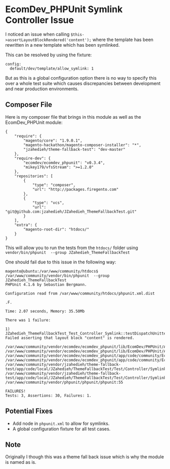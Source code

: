 # EcomDev_PHPUnit Symlink Controller Issue

I noticed an issue when calling `$this->assertLayoutBlockRendered('content');` 
where the template has been rewritten in a new template which has been symlinked.

This can be resolved by using the fixture:

    config:
      default/dev/template/allow_symlink: 1
      
But as this is a global configuration option there is no way to specify this over a whole test suite
 which causes discrepancies between development and near production environments.


## Composer File

Here is my composer file that brings in this module as well as the EcomDev_PHPUnit module:

    {
        "require": {
            "magento/core": "1.9.0.1",
            "magento-hackathon/magento-composer-installer": "*",
            "jzahedieh/theme-fallback-test": "dev-master"
        },
        "require-dev": {
            "ecomdev/ecomdev_phpunit": "v0.3.4",
            "mikey179/vfsStream": ">=1.2.0"
        },
        "repositories": [
            {
                "type": "composer",
                "url": "http://packages.firegento.com"
            },
            {
                "type": "vcs",
                "url": "git@github.com:jzahedieh/JZahedieh_ThemeFallbackTest.git"
            }
        ],
        "extra": {
            "magento-root-dir": "htdocs/"
        }
    }
    
This will allow you to run the tests from the `htdocs/` folder using `vendor/bin/phpunit  --group JZahedieh_ThemeFallbackTest`

One should fail due to this issue in the following way:

    magento@ubuntu:/var/www/community/htdocs$ /var/www/community/vendor/bin/phpunit  --group JZahedieh_ThemeFallbackTest
    PHPUnit 4.1.6 by Sebastian Bergmann.
    
    Configuration read from /var/www/community/htdocs/phpunit.xml.dist
    
    .F.
    
    Time: 2.07 seconds, Memory: 35.50Mb
    
    There was 1 failure:
    
    1) JZahedieh_ThemeFallbackTest_Test_Controller_Symlink::testDispatchUnittestPackageWithoutSymlinkConfig
    Failed asserting that layout block "content" is rendered.
    
    /var/www/community/vendor/ecomdev/ecomdev_phpunit/lib/EcomDev/PHPUnit/AbstractConstraint.php:247
    /var/www/community/vendor/ecomdev/ecomdev_phpunit/lib/EcomDev/PHPUnit/AbstractConstraint.php:226
    /var/www/community/vendor/ecomdev/ecomdev_phpunit/app/code/community/EcomDev/PHPUnit/Test/Case/Controller.php:948
    /var/www/community/vendor/ecomdev/ecomdev_phpunit/app/code/community/EcomDev/PHPUnit/Test/Case/Controller.php:1129
    /var/www/community/vendor/jzahedieh/theme-fallback-test/app/code/local/JZahedieh/ThemeFallbackTest/Test/Controller/Symlink.php:75
    /var/www/community/vendor/jzahedieh/theme-fallback-test/app/code/local/JZahedieh/ThemeFallbackTest/Test/Controller/Symlink.php:46
    /var/www/community/vendor/phpunit/phpunit/phpunit:55
                                          
    FAILURES!                             
    Tests: 3, Assertions: 30, Failures: 1.


## Potential Fixes

* Add node in `phpunit.xml` to allow for symlinks.
* A global configuration fixture for all test cases. 

## Note

Originally I though this was a theme fall back issue which is why the module is named as is.
